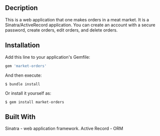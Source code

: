 
## Decription
This is a web application that one makes orders in a meat market. It is a Sinatra/ActiveRecord application. You can create an account with a secure password, create orders, edit orders, and delete orders.

## Installation

Add this line to your application's Gemfile:

```ruby
gem 'market-orders'
```

And then execute:

    $ bundle install

Or install it yourself as:

    $ gem install market-orders 
      

## Built With

Sinatra - web application framework.
Active Record - ORM 


